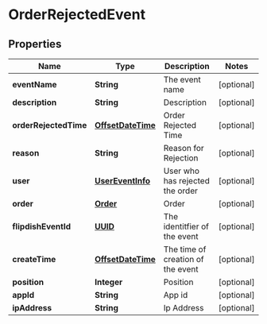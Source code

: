 
# OrderRejectedEvent

## Properties
Name | Type | Description | Notes
------------ | ------------- | ------------- | -------------
**eventName** | **String** | The event name |  [optional]
**description** | **String** | Description |  [optional]
**orderRejectedTime** | [**OffsetDateTime**](OffsetDateTime.md) | Order Rejected Time |  [optional]
**reason** | **String** | Reason for Rejection |  [optional]
**user** | [**UserEventInfo**](UserEventInfo.md) | User who has rejected the order |  [optional]
**order** | [**Order**](Order.md) | Order |  [optional]
**flipdishEventId** | [**UUID**](UUID.md) | The identitfier of the event |  [optional]
**createTime** | [**OffsetDateTime**](OffsetDateTime.md) | The time of creation of the event |  [optional]
**position** | **Integer** | Position |  [optional]
**appId** | **String** | App id |  [optional]
**ipAddress** | **String** | Ip Address |  [optional]



